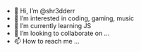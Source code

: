 - 👋 Hi, I’m @shr3dderr
- 👀 I’m interested in coding, gaming, music
- 🌱 I’m currently learning JS
- 💞️ I’m looking to collaborate on ...
- 📫 How to reach me ...

<!---
shr3dderr/shr3dderr is a ✨ special ✨ repository because its `README.md` (this file) appears on your GitHub profile.
You can click the Preview link to take a look at your changes.
--->
